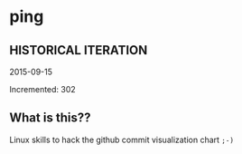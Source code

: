 # ping

## HISTORICAL ITERATION
2015-09-15

Incremented: 302

## What is this?? 
Linux skills to hack the github commit visualization chart `;-)`
